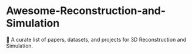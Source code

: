 # Awesome-Reconstruction-and-Simulation
🌟 A curate list of papers, datasets, and projects for 3D Reconstruction and Simulation.
